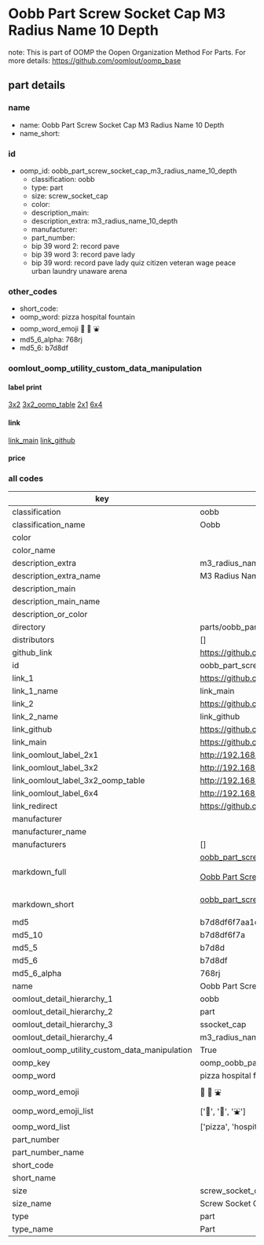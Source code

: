 # Oobb Part Screw Socket Cap M3 Radius Name 10 Depth  

note: This is part of OOMP the Oopen Organization Method For Parts. For more details: https://github.com/oomlout/oomp_base

##  part details
  







### name
* name: Oobb Part Screw Socket Cap M3 Radius Name 10 Depth
* name_short: 
### id
* oomp_id: oobb_part_screw_socket_cap_m3_radius_name_10_depth
  * classification: oobb
  * type: part
  * size: screw_socket_cap
  * color: 
  * description_main: 
  * description_extra: m3_radius_name_10_depth
  * manufacturer: 
  * part_number: 
  * bip 39 word 2: record pave
  * bip 39 word 3: record pave lady
  * bip 39 word: record pave lady quiz citizen veteran wage peace urban laundry unaware arena

### other_codes
* short_code: 
* oomp_word: pizza hospital fountain
* oomp_word_emoji :pizza: :hospital: :fountain:
* md5_6_alpha: 768rj
* md5_6: b7d8df






### oomlout_oomp_utility_custom_data_manipulation
#### label print
[3x2](http://192.168.1.245:1112/?label=oomp%20768rj)
[3x2_oomp_table](http://192.168.1.108:1112/?label=oomp%20768rj)
[2x1](http://192.168.1.242:1112/?label=oomp%20768rj)
[6x4](http://192.168.1.55:1112/?label=oomp%20768rj)    

#### link

[link_main](https://github.com/oomlout/oomlout_oomp_version_1_messy/tree/main/parts/oobb_part_screw_socket_cap_m3_radius_name_10_depth) [link_github](https://github.com/oomlout/oomlout_oomp_version_1_messy/tree/main/parts/oobb_part_screw_socket_cap_m3_radius_name_10_depth)                             

#### price







### all codes 
| key | value |  
| --- | --- |  
| classification | oobb |  
| classification_name | Oobb |  
| color |  |  
| color_name |  |  
| description_extra | m3_radius_name_10_depth |  
| description_extra_name | M3 Radius Name 10 Depth |  
| description_main |  |  
| description_main_name |  |  
| description_or_color |   |  
| directory | parts/oobb_part_screw_socket_cap_m3_radius_name_10_depth |  
| distributors | [] |  
| github_link | https://github.com/oomlout/oomlout_oomp_part_src/tree/main/parts/oobb_part_screw_socket_cap_m3_radius_name_10_depth |  
| id | oobb_part_screw_socket_cap_m3_radius_name_10_depth |  
| link_1 | https://github.com/oomlout/oomlout_oomp_version_1_messy/tree/main/parts/oobb_part_screw_socket_cap_m3_radius_name_10_depth |  
| link_1_name | link_main |  
| link_2 | https://github.com/oomlout/oomlout_oomp_version_1_messy/tree/main/parts/oobb_part_screw_socket_cap_m3_radius_name_10_depth |  
| link_2_name | link_github |  
| link_github | https://github.com/oomlout/oomlout_oomp_version_1_messy/tree/main/parts/oobb_part_screw_socket_cap_m3_radius_name_10_depth |  
| link_main | https://github.com/oomlout/oomlout_oomp_version_1_messy/tree/main/parts/oobb_part_screw_socket_cap_m3_radius_name_10_depth |  
| link_oomlout_label_2x1 | http://192.168.1.242:1112/?label=oomp%20768rj |  
| link_oomlout_label_3x2 | http://192.168.1.245:1112/?label=oomp%20768rj |  
| link_oomlout_label_3x2_oomp_table | http://192.168.1.108:1112/?label=oomp%20768rj |  
| link_oomlout_label_6x4 | http://192.168.1.55:1112/?label=oomp%20768rj |  
| link_redirect | https://github.com/oomlout/oomlout_oomp_version_1_messy/tree/main/parts/oobb_part_screw_socket_cap_m3_radius_name_10_depth |  
| manufacturer |  |  
| manufacturer_name |  |  
| manufacturers | [] |  
| markdown_full | [oobb_part_screw_socket_cap_m3_radius_name_10_depth](none)<br>[](none)<br>[Oobb Part Screw Socket Cap M3 Radius Name 10 Depth](none)<br><br> |  
| markdown_short | [oobb_part_screw_socket_cap_m3_radius_name_10_depth](none)<br><br> |  
| md5 | b7d8df6f7aa1dec7cc94aafef928659e |  
| md5_10 | b7d8df6f7a |  
| md5_5 | b7d8d |  
| md5_6 | b7d8df |  
| md5_6_alpha | 768rj |  
| name | Oobb Part Screw Socket Cap M3 Radius Name 10 Depth |  
| oomlout_detail_hierarchy_1 | oobb |  
| oomlout_detail_hierarchy_2 | part |  
| oomlout_detail_hierarchy_3 | ssocket_cap |  
| oomlout_detail_hierarchy_4 | m3_radius_name_10_depth |  
| oomlout_oomp_utility_custom_data_manipulation | True |  
| oomp_key | oomp_oobb_part_screw_socket_cap_m3_radius_name_10_depth |  
| oomp_word | pizza hospital fountain |  
| oomp_word_emoji | :pizza: :hospital: :fountain: |  
| oomp_word_emoji_list | [':pizza:', ':hospital:', ':fountain:'] |  
| oomp_word_list | ['pizza', 'hospital', 'fountain'] |  
| part_number |  |  
| part_number_name |  |  
| short_code |  |  
| short_name |  |  
| size | screw_socket_cap |  
| size_name | Screw Socket Cap |  
| type | part |  
| type_name | Part |  
